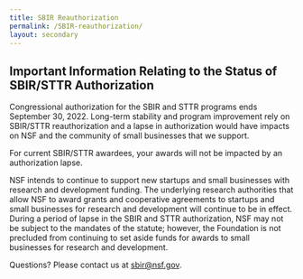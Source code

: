 ```yaml
---
title: SBIR Reauthorization
permalink: /SBIR-reauthorization/
layout: secondary
---
```


<section class="section-header background-light-blue">
<div class="usa-section usa-content usa-grid">
<div class="usa-width-one-whole" markdown="0">

  <h2>Important Information Relating to the Status of SBIR/STTR Authorization</h2>
  
<p>Congressional authorization for the SBIR and STTR programs ends September 30, 2022. Long-term stability and program improvement rely on SBIR/STTR reauthorization and a lapse in authorization would have impacts on NSF and the community of small businesses that we support.</p>
  
  <p>For current SBIR/STTR awardees, your awards will not be impacted by an authorization lapse.</p>
  
<p>NSF intends to continue to support new startups and small businesses with research and development funding. The underlying research authorities that allow NSF to award grants and cooperative agreements to startups and small businesses for research and development will continue to be in effect. During a period of lapse in the SBIR and STTR authorization, NSF may not be subject to the mandates of the statute; however, the Foundation is not precluded from continuing to set aside funds for awards to small businesses for research and development.</p>

  <p>Questions? Please contact us at <a href="mailto:sbir@nsf.gov">sbir@nsf.gov</a>.</p>

</div>
</div>
</section>
